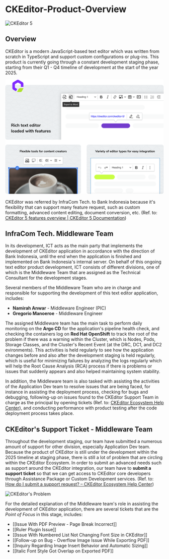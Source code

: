 # CKEditor-Product-Overview
![CKEditor 5](https://ckeditor.com/blog/CKEditor-5-v10.0.0-the-future-of-rich-text-editing-looks-stable/feature.jpg)


## Overview
CKEditor is a modern JavaScript-based text editor which was written from scratch in TypeScript and support custom configurations or plug-ins. This product is currently going through a constant development staging phase, starting from their Q1 - Q4 timeline of development at the start of the year 2025.

![Features of CKEditor 5](https://raw.githubusercontent.com/ckeditor/ckeditor5/master/docs/assets/img/CKEditor-5.png)

CKEditor was referred by InfraCom Tech. to Bank Indonesia because it's flexibility that can support many feature request, such as custom formatting, advanced content editing, document conversion, etc. (Ref. to: [CKEditor 5 features overview | CKEditor 5 Documentation](https://ckeditor.com/docs/ckeditor5/latest/features/index.html))


## InfraCom Tech. Middleware Team
In its development, ICT acts as the main party that implements the development of CKEditor application in accordance with the direction of Bank Indonesia, until the end when the application is finished and implemented on Bank Indonesia's internal server. On behalf of this ongoing text editor product development, ICT consists of different divisions, one of which is the Middleware Team that are assigned as the Technical Consultant for the development stages.

Several members of the Middleware Team who are in charge and responsible for supporting the development of this text editor application, includes:
- **Namirah Anwar** - Middleware Engineer (PIC)
- **Gregorio Manoeroe** - Middleware Engineer

The assigned Middleware team has the main task to perform daily monitoring on the **Argo CD** for the application's pipeline health check, and checking the containers log on **Red Hat OpenShift** to track the root of the problem if there was a warning within the Cluster, which is Nodes, Pods, Storage Classes, and the Cluster's Recent Event (at the DRC, DC1, and DC2 evironments). This activities is held regularly to see how the application changes before and also after the development staging is held regularly, which is useful for minimizing failures by analyzing the logs regularly which will help the Root Cause Analysis (RCA) process if there is problems or issues that suddenly appears and also helped maintaining system stability.

In addition, the Middleware team is also tasked with assisting the activities of the Application Dev team to resolve issues that are being faced, for instance in assisting the deployment process, checking for bugs and debugging, following-up on issues found to the CKEditor Support Team in charge as the principal by opening tickets (Ref. to: [CKEditor Ecosystem Help Center](https://support.ckeditor.com/hc/en-us)), and conducting performance with product testing after the code deployment process takes place.


## CKEditor's Support Ticket - Middleware Team
Throughout the development staging, our team have submitted a numerous amount of support for other division, especially Application Dev team. Because the product of CKEditor is still under the development within the 2025 timeline at staging phase, there is still a lot of problem that are circling within the CKEditor Ecosystem. In order to submit an advanced needs such as support around the CKEditor integration, our team have to **submit a support ticket** so that we can get access to CKEditor core developers through Assistance Package or Custom Development services. (Ref. to: [How do I submit a support request? – CKEditor Ecosystem Help Center](https://support.ckeditor.com/hc/en-us/articles/115002476745-How-do-I-submit-a-support-request))

![CKEditor's Problem](https://ckeditor.com/assets/images/illustration/ck4-support-banner.png)

For the detailed explanation of the Middleware team's role in assisting the development of CKEditor application, there are several tickets that are the *Point of Focus* in this stage, includes:
- [[Issue With PDF Preview - Page Break Incorrect]]
- [[Ruler Plugin Issue]]
- [[Issue With Numbered List Not Changing Font Size in CKEditor]]
- [[Follow-up on Bug - Overflow Image Issue While Exporting PDF]]
- [[Inquiry Regarding Image Insert Behavior and Automatic Sizing]]
- [[Italic Font Style Got Overlap on Exported PDF]]
